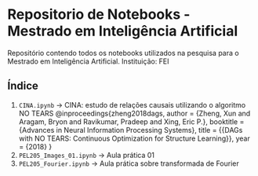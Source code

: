 # Repositorio de Notebooks - Mestrado em Inteligência Artificial
Repositório contendo todos os notebooks utilizados na pesquisa para o Mestrado em Inteligência Artificial.
Instituição: FEI

## Índice
1. `CINA.ipynb` -> CINA: estudo de relações causais utilizando o algoritmo NO TEARS
@inproceedings{zheng2018dags,
    author = {Zheng, Xun and Aragam, Bryon and Ravikumar, Pradeep and Xing, Eric P.},
    booktitle = {Advances in Neural Information Processing Systems},
    title = {{DAGs with NO TEARS: Continuous Optimization for Structure Learning}},
    year = {2018}
}
2. `PEL205_Images_01.ipynb` -> Aula prática 01
3. `PEL205_Fourier.ipynb` -> Aula prática sobre transformada de Fourier